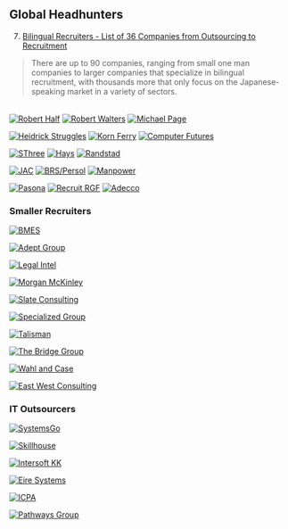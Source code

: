 
## Global Headhunters

7.  [Bilingual Recruiters - List of 36 Companies from Outsourcing to Recruitment](Japan/recruiters/36recruiters.md) 
> There are up to 90 companies, ranging from small one man companies to larger companies that specialize in bilingual recruitment, with thousands more that only focus on the Japanese-speaking market in a variety of sectors.

|       |      |      |
| ----  | ---- | ---- |

[![Robert Half](https://all-jp-1.s3-ap-northeast-1.amazonaws.com/img/logos/recruitment/robert_half_logo_svg.svg)](https://www.roberthalf.jp/en) [![Robert Walters](https://all-jp-1.s3-ap-northeast-1.amazonaws.com/img/logos/recruitment/robert_walters_logo_svg.svg)](https://www.robertwalters.co.jp/en/) [![Michael Page](https://all-jp-1.s3-ap-northeast-1.amazonaws.com/img/logos/recruitment/michael_page_logo_svg.svg)](http://www.michaelpage.co.jp/en)

[![Heidrick Struggles](https://all-jp-1.s3-ap-northeast-1.amazonaws.com/img/logos/recruitment/heidrick_struggles_logo_svg.svg)](http://www.heidrickstruggles.com) [![Korn Ferry](https://all-jp-1.s3-ap-northeast-1.amazonaws.com/img/logos/recruitment/korn_ferry_logo_svg.svg)](http://www.kornferry.com) [![Computer Futures](https://all-jp-1.s3-ap-northeast-1.amazonaws.com/img/logos/recruitment/computer_futures_logo_svg.svg)](http://www.computerfutures.com)

[![SThree](https://all-jp-1.s3-ap-northeast-1.amazonaws.com/img/logos/recruitment/s_three_logo_svg.svg)](http://www.sthree.com/) [![Hays](https://all-jp-1.s3-ap-northeast-1.amazonaws.com/img/logos/recruitment/hays_logo_svg.svg)](http://www.hays.co.jp/en/) [![Randstad](https://all-jp-1.s3-ap-northeast-1.amazonaws.com/img/logos/recruitment/randstad_logo_svg.svg)](http://www.randstad.co.jp/)

[![JAC](https://all-jp-1.s3-ap-northeast-1.amazonaws.com/img/logos/recruitment/jac_logo_svg.svg)](http://www.jac-recruitment.jp/) [![BRS/Persol](https://all-jp-1.s3-ap-northeast-1.amazonaws.com/img/logos/recruitment/brs_persol_logo_svg.svg)](https://brs-p.jp/) [![Manpower](https://all-jp-1.s3-ap-northeast-1.amazonaws.com/img/logos/recruitment/manpower_logo_svg.svg)](http://www.manpowergroup.jp/english/)

[![Pasona](https://all-jp-1.s3-ap-northeast-1.amazonaws.com/img/logos/recruitment/pasona_logo_svg.svg)](http://www.pasonagroup.co.jp/english/) [![Recruit RGF](https://all-jp-1.s3-ap-northeast-1.amazonaws.com/img/logos/recruitment/recruit_rgf_logo_svg.svg)](http://www.recruit-rgf.com/company/group/japan) [![Adecco](https://all-jp-1.s3-ap-northeast-1.amazonaws.com/img/logos/recruitment/adecco_logo_svg.svg)](http://www.adecco.co.jp/english/)


### Smaller Recruiters
[![BMES]()](http://www.bmes.com)

[![Adept Group]()](http://www.adept-grp.com/en/)

[![Legal Intel]()](http://www.legal-intel.com/)

[![Morgan McKinley]()](http://www.morganmckinley.co.jp/en)

[![Slate Consulting]()](http://www.slate.co.jp/)

[![Specialized Group]()](http://www.specialized-group.com/en/Default.aspx)

[![Talisman]()](https://www.talisman-corporation.com/en/)

[![The Bridge Group]()](http://www.bridgegroup.co.jp/ )

[![Wahl and Case]()](http://www.wahlandcase.us/)

[![East West Consulting]()](http://www.ewc.co.jp/DefaultEN.aspx)

### IT Outsourcers
[![SystemsGo]()](http://www.systemsgo.asia)

[![Skillhouse]()](http://www.skillhouse.co.jp/en/)

[![Intersoft KK]()](http://intersoftkk.com/)

[![Eire Systems]()](http://eiresystems.com/)

[![ICPA]()](http://www.icpa.com/)

[![Pathways Group]()](https://www.pathways-group.com/en)


